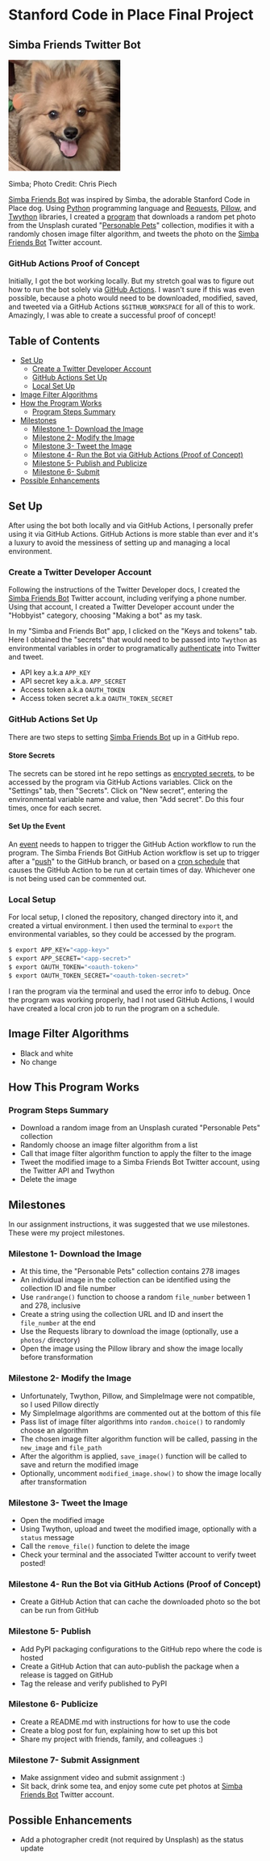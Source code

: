 # Stanford Code in Place Final Project

## Simba Friends Twitter Bot

![](simba.png)

Simba; Photo Credit: Chris Piech

[Simba Friends Bot](https://twitter.com/SimbaFriendsBot) was inspired by Simba, the adorable Stanford Code in Place dog. Using [Python](https://www.python.org/) programming language and [Requests](https://requests.readthedocs.io/en/master/), [Pillow](https://pillow.readthedocs.io/en/stable/), and [Twython](https://twython.readthedocs.io/en/latest/) libraries, I created a [program](photo.py) that downloads a random pet photo from the Unsplash curated "[Personable Pets](https://unsplash.com/collections/2489501/personable-pets)" collection, modifies it with a randomly chosen image filter algorithm, and tweets the photo on the [Simba Friends Bot](https://twitter.com/SimbaFriendsBot) Twitter account. 

### GitHub Actions Proof of Concept

Initially, I got the bot working locally. But my stretch goal was to figure out how to run the bot solely via [GitHub Actions](https://github.com/features/actions). I wasn't sure if this was even possible, because a photo would need to be downloaded, modified, saved, and tweeted via a GitHub Actions `$GITHUB_WORKSPACE` for all of this to work. Amazingly, I was able to create a successful proof of concept!

Table of Contents
-----------------

* [Set Up](#set-up)
  * [Create a Twitter Developer Account](#create-a-twitter-developer-account)
  * [GitHub Actions Set Up](#github-actions-setup-up)
  * [Local Set Up](#local-set-up)
* [Image Filter Algorithms](#image-filter-algorithms)
* [How the Program Works](#how-the-program-works)
  * [Program Steps Summary](#program-steps-summary)
* [Milestones](#milestones)
  * [Milestone 1- Download the Image](#milestone-1--download-the-image)
  * [Milestone 2- Modify the Image](#milestone-2--modify-the-image)
  * [Milestone 3- Tweet the Image](#milestone-3--tweet-the-image)
  * [Milestone 4- Run the Bot via GitHub Actions (Proof of Concept)](#milestone-4--run-the-bot-via-github-actions-proof-of-concept)
  * [Milestone 5- Publish and Publicize](#milestone-5--publish-and-publicize)
  * [Milestone 6- Submit](#milestone-6--submit)
* [Possible Enhancements](#possible-enhancements)

## Set Up

After using the bot both locally and via GitHub Actions, I personally prefer using it via GitHub Actions. GitHub Actions is more stable than ever and it's a luxury to avoid the messiness of setting up and managing a local environment.

### Create a Twitter Developer Account

Following the instructions of the Twitter Developer docs, I created the [Simba Friends Bot](https://twitter.com/SimbaFriendsBot) Twitter account, including verifying a phone number. Using that account, I created a Twitter Developer account under the "Hobbyist" category, choosing "Making a bot" as my task.

In my "Simba and Friends Bot" app, I clicked on the "Keys and tokens" tab. Here I obtained the "secrets" that would need to be passed into `Twython` as environmental variables in order to programatically [authenticate](https://twython.readthedocs.io/en/latest/usage/starting_out.html#authentication) into Twitter and tweet.

* API key a.k.a `APP_KEY`
* API secret key a.k.a. `APP_SECRET`
* Access token a.k.a `OAUTH_TOKEN`
* Access token secret a.k.a `OAUTH_TOKEN_SECRET`

### GitHub Actions Set Up

There are two steps to setting [Simba Friends Bot](https://twitter.com/SimbaFriendsBot) up in a GitHub repo. 

#### Store Secrets

The secrets can be stored int he repo settings as [encrypted secrets](https://help.github.com/en/actions/configuring-and-managing-workflows/creating-and-storing-encrypted-secrets), to be accessed by the program via GitHub Actions variables. Click on the "Settings" tab, then "Secrets". Click on "New secret", entering the environmental variable name and value, then "Add secret". Do this four times, once for each secret. 

#### Set Up the Event

An [event](https://help.github.com/en/actions/reference/events-that-trigger-workflows) needs to happen to trigger the GitHub Action workflow to run the program. The Simba Friends Bot GitHub Action workflow is set up to trigger after a "[push](https://help.github.com/en/actions/reference/workflow-syntax-for-github-actions#onpushpull_requestbranchestags)" to the GitHub branch, or based on a [cron schedule](https://help.github.com/en/actions/reference/workflow-syntax-for-github-actions#onschedule) that causes the GitHub Action to be run at certain times of day. Whichever one is not being used can be commented out.

### Local Setup

For local setup, I cloned the repository, changed directory into it, and created a virtual environment. I then used the terminal to `export` the environmental variables, so they could be accessed by the program. 

```bash
$ export APP_KEY="<app-key>"
$ export APP_SECRET="<app-secret>"
$ export OAUTH_TOKEN="<oauth-token>"
$ export OAUTH_TOKEN_SECRET="<oauth-token-secret>"
```

I ran the program via the terminal and used the error info to debug. Once the program was working properly, had I not used GitHub Actions, I would have created a local cron job to run the program on a schedule. 

## Image Filter Algorithms

* Black and white
* No change

## How This Program Works

### Program Steps Summary

* Download a random image from an Unsplash curated "Personable Pets" collection
* Randomly choose an image filter algorithm from a list
* Call that image filter algorithm function to apply the filter to the image
* Tweet the modified image to a Simba Friends Bot Twitter account, using the Twitter API and Twython
* Delete the image

## Milestones

In our assignment instructions, it was suggested that we use milestones. These were my project milestones.

### Milestone 1- Download the Image

* At this time, the "Personable Pets" collection contains 278 images
* An individual image in the collection can be identified using the collection ID and file number
* Use `randrange()` function to choose a random `file_number` between 1 and 278, inclusive
* Create a string using the collection URL and ID and insert the `file_number` at the end
* Use the Requests library to download the image (optionally, use a `photos/` directory)
* Open the image using the Pillow library and show the image locally before transformation

### Milestone 2- Modify the Image

* Unfortunately, Twython, Pillow, and SimpleImage were not compatible, so I used Pillow directly
* My SimpleImage algorithms are commented out at the bottom of this file
* Pass list of image filter algorithms into `random.choice()` to randomly choose an algorithm
* The chosen image filter algorithm function will be called, passing in the `new_image` and `file_path`
* After the algorithm is applied, `save_image()` function will be called to save and return the modified image
* Optionally, uncomment `modified_image.show()` to show the image locally after transformation

### Milestone 3- Tweet the Image

* Open the modified image
* Using Twython, upload and tweet the modified image, optionally with a `status` message
* Call the `remove_file()` function to delete the image
* Check your terminal and the associated Twitter account to verify tweet posted! 

### Milestone 4- Run the Bot via GitHub Actions (Proof of Concept)

* Create a GitHub Action that can cache the downloaded photo so the bot can be run from GitHub

### Milestone 5- Publish

* Add PyPI packaging configurations to the GitHub repo where the code is hosted
* Create a GitHub Action that can auto-publish the package when a release is tagged on GitHub
* Tag the release and verify published to PyPI

### Milestone 6- Publicize

* Create a README.md with instructions for how to use the code
* Create a blog post for fun, explaining how to set up this bot
* Share my project with friends, family, and colleagues :)

### Milestone 7- Submit Assignment

* Make assignment video and submit assignment :)
* Sit back, drink some tea, and enjoy some cute pet photos at [Simba Friends Bot](https://twitter.com/SimbaFriendsBot) Twitter account.

## Possible Enhancements

* Add a photographer credit (not required by Unsplash) as the status update
